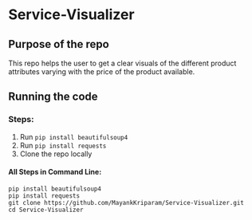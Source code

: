 # Service-Visualizer

## Purpose of the repo


This repo helps the user to get a clear visuals of the different product attributes varying with the price of the product available.

## Running the code

### Steps:

1. Run `pip install beautifulsoup4` 
1. Run `pip install requests`
1. Clone the repo locally

#### All Steps in Command Line:

```
pip install beautifulsoup4
pip install requests
git clone https://github.com/MayankKriparam/Service-Visualizer.git
cd Service-Visualizer
```
